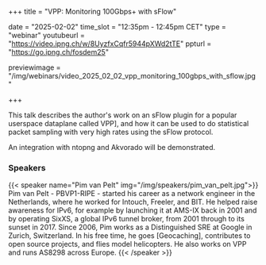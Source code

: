 +++
title = "VPP: Monitoring 100Gbps+ with sFlow"

date = "2025-02-02"
time_slot = "12:35pm - 12:45pm CET"
type = "webinar"
youtubeurl = "https://video.ipng.ch/w/8UyzfxCqfr5944pXWd2tTE"
ppturl =  "https://go.ipng.ch/fosdem25"

previewimage = "/img/webinars/video_2025_02_02_vpp_monitoring_100gbps_with_sflow.jpg"

+++

This talk describes the author's work on an sFlow plugin for a popular userspace dataplane called VPP], and how it can be used to do statistical packet sampling with very high rates using the sFlow protocol.

An integration with ntopng and Akvorado will be demonstrated.

### Speakers

{{< speaker name="Pim van Pelt" img="/img/speakers/pim_van_pelt.jpg">}}
Pim van Pelt - PBVP1-RIPE - started his career as a network engineer in the Netherlands, where he worked for Intouch, Freeler, and BIT. He helped raise awareness for IPv6, for example by launching it at AMS-IX back in 2001 and by operating SixXS, a global IPv6 tunnel broker, from 2001 through to its sunset in 2017. Since 2006, Pim works as a Distinguished SRE at Google in Zurich, Switzerland. In his free time, he goes [Geocaching], contributes to open source projects, and flies model helicopters. He also works on VPP and runs AS8298 across Europe.
{{< /speaker >}}